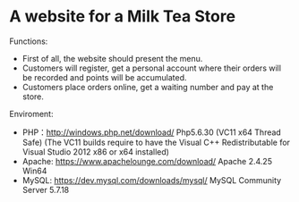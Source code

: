 # A website for a Milk Tea Store

Functions:
- First of all, the website should present the menu.
- Customers will register, get a personal account where their orders will be recorded and points will be accumulated. 
- Customers place orders online, get a waiting number and pay at the store.


Enviroment:
- PHP：http://windows.php.net/download/  Php5.6.30 (VC11 x64 Thread Safe) (The VC11 builds require to have the Visual C++ Redistributable for Visual Studio 2012 x86 or x64 installed)
- Apache:  https://www.apachelounge.com/download/  Apache 2.4.25 Win64
- MySQL:  https://dev.mysql.com/downloads/mysql/  MySQL Community Server 5.7.18
